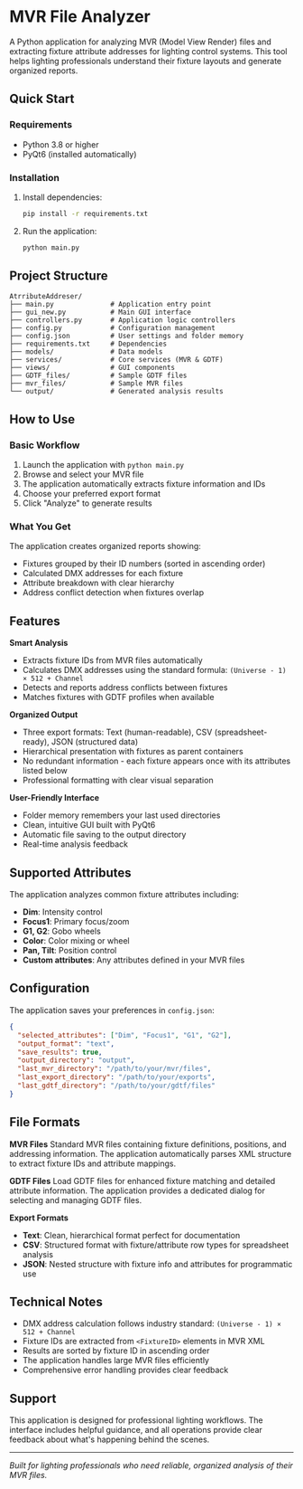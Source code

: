 # MVR File Analyzer

A Python application for analyzing MVR (Model View Render) files and extracting fixture attribute addresses for lighting control systems. This tool helps lighting professionals understand their fixture layouts and generate organized reports.

## Quick Start

### Requirements
- Python 3.8 or higher
- PyQt6 (installed automatically)

### Installation

1. Install dependencies:
   ```bash
   pip install -r requirements.txt
   ```

2. Run the application:
   ```bash
   python main.py
   ```

## Project Structure

```
AtrributeAddreser/
├── main.py              # Application entry point
├── gui_new.py           # Main GUI interface
├── controllers.py       # Application logic controllers
├── config.py            # Configuration management
├── config.json          # User settings and folder memory
├── requirements.txt     # Dependencies
├── models/              # Data models
├── services/            # Core services (MVR & GDTF)
├── views/               # GUI components
├── GDTF_files/          # Sample GDTF files
├── mvr_files/           # Sample MVR files
└── output/              # Generated analysis results
```

## How to Use

### Basic Workflow
1. Launch the application with `python main.py`
2. Browse and select your MVR file
3. The application automatically extracts fixture information and IDs
4. Choose your preferred export format
5. Click "Analyze" to generate results

### What You Get
The application creates organized reports showing:
- Fixtures grouped by their ID numbers (sorted in ascending order)
- Calculated DMX addresses for each fixture
- Attribute breakdown with clear hierarchy
- Address conflict detection when fixtures overlap

## Features

**Smart Analysis**
- Extracts fixture IDs from MVR files automatically
- Calculates DMX addresses using the standard formula: `(Universe - 1) × 512 + Channel`
- Detects and reports address conflicts between fixtures
- Matches fixtures with GDTF profiles when available

**Organized Output**
- Three export formats: Text (human-readable), CSV (spreadsheet-ready), JSON (structured data)
- Hierarchical presentation with fixtures as parent containers
- No redundant information - each fixture appears once with its attributes listed below
- Professional formatting with clear visual separation

**User-Friendly Interface**
- Folder memory remembers your last used directories
- Clean, intuitive GUI built with PyQt6
- Automatic file saving to the output directory
- Real-time analysis feedback

## Supported Attributes

The application analyzes common fixture attributes including:
- **Dim**: Intensity control
- **Focus1**: Primary focus/zoom
- **G1, G2**: Gobo wheels
- **Color**: Color mixing or wheel
- **Pan, Tilt**: Position control
- **Custom attributes**: Any attributes defined in your MVR files

## Configuration

The application saves your preferences in `config.json`:

```json
{
  "selected_attributes": ["Dim", "Focus1", "G1", "G2"],
  "output_format": "text",
  "save_results": true,
  "output_directory": "output",
  "last_mvr_directory": "/path/to/your/mvr/files",
  "last_export_directory": "/path/to/your/exports",
  "last_gdtf_directory": "/path/to/your/gdtf/files"
}
```

## File Formats

**MVR Files**
Standard MVR files containing fixture definitions, positions, and addressing information. The application automatically parses XML structure to extract fixture IDs and attribute mappings.

**GDTF Files**
Load GDTF files for enhanced fixture matching and detailed attribute information. The application provides a dedicated dialog for selecting and managing GDTF files.

**Export Formats**
- **Text**: Clean, hierarchical format perfect for documentation
- **CSV**: Structured format with fixture/attribute row types for spreadsheet analysis
- **JSON**: Nested structure with fixture info and attributes for programmatic use

## Technical Notes

- DMX address calculation follows industry standard: `(Universe - 1) × 512 + Channel`
- Fixture IDs are extracted from `<FixtureID>` elements in MVR XML
- Results are sorted by fixture ID in ascending order
- The application handles large MVR files efficiently
- Comprehensive error handling provides clear feedback

## Support

This application is designed for professional lighting workflows. The interface includes helpful guidance, and all operations provide clear feedback about what's happening behind the scenes.

---

*Built for lighting professionals who need reliable, organized analysis of their MVR files.* 